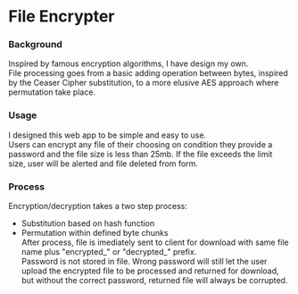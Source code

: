 # File Encrypter 

### Background
Inspired by famous encryption algorithms, I have design my own.  
File processing goes from a basic adding operation between bytes, inspired by the Ceaser Cipher substitution, to a more elusive AES approach where permutation take place.  

### Usage
I designed this web app to be simple and easy to use.  
Users can encrypt any file of their choosing on condition they provide a password and the file size is less than 25mb. If the file exceeds the limit size, user will be alerted and file deleted from form.

### Process
Encryption/decryption takes a two step process:  
* Substitution based on hash function  
* Permutation within defined byte chunks  
After process, file is imediately sent to client for download with same file name plus "encrypted_" or "decrypted_" prefix.  
Password is not stored in file. Wrong password will still let the user upload the encrypted file to be processed and returned for download, but without the correct password, returned file will always be corrupted.